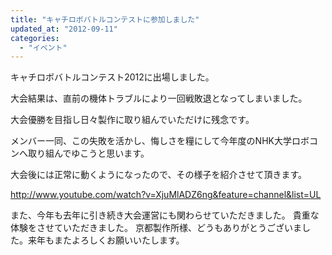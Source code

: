 ```yaml
---
title: "キャチロボバトルコンテストに参加しました"
updated_at: "2012-09-11"
categories: 
  - "イベント"
---
```


キャチロボバトルコンテスト2012に出場しました。

大会結果は、直前の機体トラブルにより一回戦敗退となってしまいました。

大会優勝を目指し日々製作に取り組んでいただけに残念です。

メンバー一同、この失敗を活かし、悔しさを糧にして今年度のNHK大学ロボコンへ取り組んでゆこうと思います。

大会後には正常に動くようになったので、その様子を紹介させて頂きます。

http://www.youtube.com/watch?v=XjuMlADZ6ng&feature=channel&list=UL

また、今年も去年に引き続き大会運営にも関わらせていただきました。 貴重な体験をさせていただきました。 京都製作所様、どうもありがとうございました。来年もまたよろしくお願いいたします。
